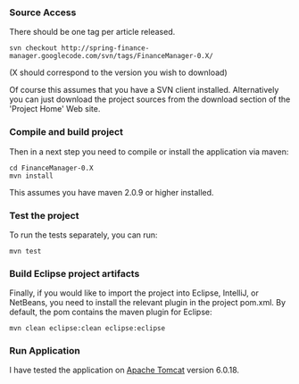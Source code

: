 ### Source Access ###
There should be one tag per article released.

```
svn checkout http://spring-finance-manager.googlecode.com/svn/tags/FinanceManager-0.X/
```

(X should correspond to the version you wish to download)

Of course this assumes that you have a SVN client installed. Alternatively you can just download the project sources from the download section of the 'Project Home' Web site.

### Compile and build project ###
Then in a next step you need to compile or install the application via maven:

```
cd FinanceManager-0.X
mvn install
```

This assumes you have maven 2.0.9 or higher installed.

### Test the project ###
To run the tests separately, you can run:

```
mvn test
```

### Build Eclipse project artifacts ###
Finally, if you would like to import the project into Eclipse, IntelliJ, or NetBeans, you need to install the relevant plugin in the project pom.xml. By default, the pom contains the maven plugin for Eclipse:

```
mvn clean eclipse:clean eclipse:eclipse
```

### Run Application ###
I have tested the application on [Apache Tomcat](http://tomcat.apache.org/) version 6.0.18.